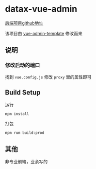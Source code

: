 # datax-vue-admin

[后端项目github地址](https://github.com/huzekang/springboot-datax.git)

该项目由 [vue-admin-template](https://github.com/PanJiaChen/vue-admin-template/) 修改而来

## 说明

### 修改启动的端口 

找到 `vue.config.js` 修改 `proxy` 里的属性即可

## Build Setup

运行 

```
npm install
```

打包

```
npm run build:prod
```

## 其他

非专业前端，业余写的